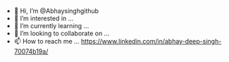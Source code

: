 - 👋 Hi, I’m @Abhaysinghgithub
- 👀 I’m interested in ...
- 🌱 I’m currently learning ...
- 💞️ I’m looking to collaborate on ...
- 📫 How to reach me ... https://www.linkedin.com/in/abhay-deep-singh-70074b19a/

<!---
Abhaysinghgithub/Abhaysinghgithub is a ✨ special ✨ repository because its `README.md` (this file) appears on your GitHub profile.
You can click the Preview link to take a look at your changes.
--->
